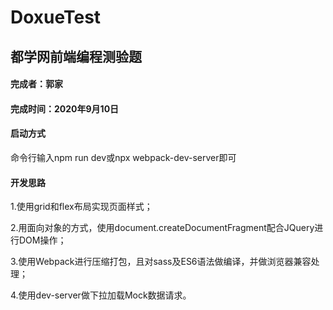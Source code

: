# DoxueTest
## 都学网前端编程测验题
#### 完成者：郭家
#### 完成时间：2020年9月10日
#### 启动方式
命令行输入npm run dev或npx webpack-dev-server即可
#### 开发思路
1.使用grid和flex布局实现页面样式；

2.用面向对象的方式，使用document.createDocumentFragment配合JQuery进行DOM操作；

3.使用Webpack进行压缩打包，且对sass及ES6语法做编译，并做浏览器兼容处理；

4.使用dev-server做下拉加载Mock数据请求。
